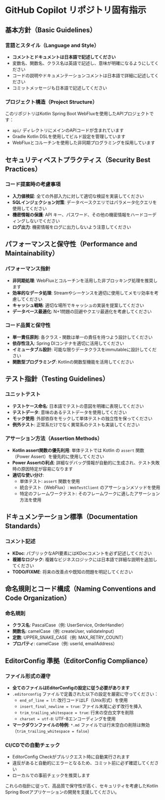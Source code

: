 # GitHub Copilot リポジトリ固有指示

## 基本方針（Basic Guidelines）

### 言語とスタイル（Language and Style）
- **コメントとドキュメントは日本語で記述してください**
- 変数名、関数名、クラス名は英語で記述し、意味が明確になるようにしてください
- コードの説明やドキュメンテーションコメントは日本語で詳細に記述してください
- コミットメッセージも日本語で記述してください

### プロジェクト構造（Project Structure）
このリポジトリはKotlin Spring Boot WebFluxを使用したAPIプロジェクトです：
- `api/` ディレクトリにメインのAPIコードが含まれています
- Gradle Kotlin DSLを使用してビルド設定を管理しています
- WebFluxとコルーチンを使用した非同期プログラミングを採用しています

## セキュリティベストプラクティス（Security Best Practices）

### コード提案時の考慮事項
- **入力値検証**: 全ての外部入力に対して適切な検証を実装してください
- **SQLインジェクション対策**: データベースクエリではパラメータ化クエリを使用してください
- **機密情報の保護**: API キー、パスワード、その他の機密情報をハードコーディングしないでください
- **ログ出力**: 機密情報をログに出力しないよう注意してください

## パフォーマンスと保守性（Performance and Maintainability）

### パフォーマンス指針
- **非同期処理**: WebFluxとコルーチンを活用した非ブロッキング処理を推奨します
- **効率的なデータ処理**: Streamやシーケンスを適切に使用してメモリ効率を考慮してください
- **キャッシュ戦略**: 適切な場所でキャッシュの実装を提案してください
- **データベース最適化**: N+1問題の回避やクエリ最適化を考慮してください

### コード品質と保守性
- **単一責任原則**: 各クラス・関数は単一の責任を持つよう設計してください
- **依存性注入**: Spring DIコンテナを適切に活用してください
- **イミュータブル設計**: 可能な限りデータクラスをimmutableに設計してください
- **関数型プログラミング**: Kotlinの関数型機能を活用してください

## テスト指針（Testing Guidelines）

### ユニットテスト
- **テストケース命名**: 日本語でテストの意図を明確に表現してください
- **テストデータ**: 意味のあるテストデータを使用してください
- **モック使用**: 外部依存をモックして単体テストの独立性を保ってください
- **例外テスト**: 正常系だけでなく異常系のテストも実装してください

### アサーション方法（Assertion Methods）
- **Kotlin assert関数の優先利用**: 単体テストでは Kotlin の `assert` 関数（Power Assert）を優先的に使用してください
- **Power Assertの利点**: 詳細なデバッグ情報が自動的に生成され、テスト失敗時の原因特定が容易になります
- **適切な使い分け**: 
  - 単体テスト: `assert` 関数を使用
  - 統合テスト（WebFlux）: `WebTestClient` のアサーションメソッドを使用
  - 特定のフレームワークテスト: そのフレームワークに適したアサーション方法を使用

## ドキュメンテーション標準（Documentation Standards）

### コメント記述
- **KDoc**: パブリックなAPI要素にはKDocコメントを必ず記述してください
- **複雑なロジック**: 複雑なビジネスロジックには日本語で詳細な説明を追加してください
- **TODO/FIXME**: 将来の改善点や既知の問題を明記してください

## 命名規則とコード構成（Naming Conventions and Code Organization）

### 命名規則
- **クラス名**: PascalCase（例: UserService, OrderHandler）
- **関数名**: camelCase（例: createUser, validateInput）
- **定数**: UPPER_SNAKE_CASE（例: MAX_RETRY_COUNT）
- **プロパティ**: camelCase（例: userId, emailAddress）

## EditorConfig 準拠（EditorConfig Compliance）

### ファイル形式の遵守
- **全てのファイルはEditorConfigの設定に従う必要があります**
- `.editorconfig` ファイルで定義された以下の設定を厳密に守ってください：
  - `end_of_line = lf`: 改行コードはLF（Unix形式）を使用
  - `insert_final_newline = true`: ファイル末尾に必ず改行を挿入
  - `trim_trailing_whitespace = true`: 行末の空白文字を削除
  - `charset = utf-8`: UTF-8エンコーディングを使用
- **マークダウンファイルの特例**: `*.md` ファイルでは行末空白の削除は無効（`trim_trailing_whitespace = false`）

### CI/CDでの自動チェック
- EditorConfig Checkがプルリクエスト時に自動実行されます
- 違反があると自動的にエラーとなるため、コミット前に必ず確認してください
- ローカルでの事前チェックを推奨します

これらの指針に従って、高品質で保守性が高く、セキュリティを考慮したKotlin Spring Bootアプリケーションの開発を支援してください。

